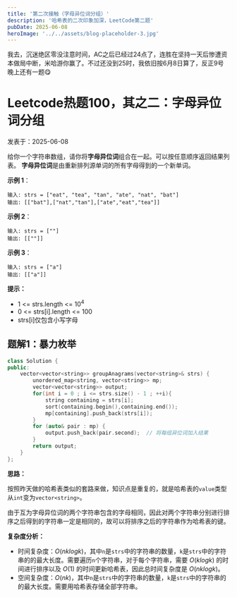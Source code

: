```yaml
---
title: '第二次接触（字母异位词分组）'
description: '哈希表的二次印象加深，LeetCode第二题'
pubDate: 2025-06-08
heroImage: '../../assets/blog-placeholder-3.jpg'
---
```


我去，沉迷绝区零没注意时间，AC之后已经过24点了，连胜在坚持一天后惨遭资本做局中断，米哈游你赢了。不过还没到25时，我依旧按6月8日算了，反正9号晚上还有一题😋

# Leetcode热题100，其之二：字母异位词分组

 发表于：2025-06-08

 给你一个字符串数组，请你将**字母异位词**组合在一起。可以按任意顺序返回结果列表。
 **字母异位词**是由重新排列源单词的所有字母得到的一个新单词。

 **示例 1**：
 ```
 输入: strs = ["eat", "tea", "tan", "ate", "nat", "bat"]
 输出: [["bat"],["nat","tan"],["ate","eat","tea"]]
```
 **示例 2**：
 ```
 输入: strs = [""]
 输出: [[""]]
```
 **示例 3**：
 ```
 输入: strs = ["a"]
 输出: [["a"]]
 ```
**提示：**
- 1 <= strs.length <= $10^4$
- 0 <= strs[i].length <= 100
- strs[i]仅包含小写字母
 ## 题解1：暴力枚举
```cpp
class Solution {
public:
    vector<vector<string>> groupAnagrams(vector<string>& strs) {
        unordered_map<string, vector<string>> mp;
        vector<vector<string>> output;
        for(int i = 0 ; i <= strs.size() - 1 ; ++i){
            string containing = strs[i];
            sort(containing.begin(),containing.end());
            mp[containing].push_back(strs[i]);
        }
        for (auto& pair : mp) {
            output.push_back(pair.second);  // 将每组异位词加入结果
        }
        return output;
    }
};
```
**思路：**

按照昨天做的哈希表类似的套路来做，知识点是重复的，就是哈希表的`value`类型从`int`变为`vector<string>`。

由于互为字母异位词的两个字符串包含的字母相同，因此对两个字符串分别进行排序之后得到的字符串一定是相同的，故可以将排序之后的字符串作为哈希表的键。

**复杂度分析：**
- 时间复杂度：$O(nklogk)$，其中`n`是`strs`中的字符串的数量，`k`是`strs`中的字符串的的最大长度。需要遍历`n`个字符串，对于每个字符串，需要 $O(klogk)$ 的时间进行排序以及 $O(1)$ 的时间更新哈希表，因此总时间复杂度是 $O(nklogk)$。
- 空间复杂度：$O(nk)$，其中`n`是`strs`中的字符串的数量，`k`是`strs`中的字符串的的最大长度。需要用哈希表存储全部字符串。
  
